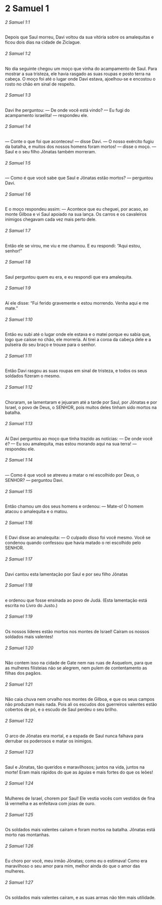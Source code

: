 # 2 Samuel 1

###### 2 Samuel 1:1

Depois que Saul morreu, Davi voltou da sua vitória sobre os amalequitas e ficou dois dias na cidade de Ziclague.

###### 2 Samuel 1:2

No dia seguinte chegou um moço que vinha do acampamento de Saul. Para mostrar a sua tristeza, ele havia rasgado as suas roupas e posto terra na cabeça. O moço foi até o lugar onde Davi estava, ajoelhou-se e encostou o rosto no chão em sinal de respeito.

###### 2 Samuel 1:3

Davi lhe perguntou: — De onde você está vindo? — Eu fugi do acampamento israelita! — respondeu ele.

###### 2 Samuel 1:4

— Conte o que foi que aconteceu! — disse Davi. — O nosso exército fugiu da batalha, e muitos dos nossos homens foram mortos! — disse o moço. — Saul e o seu filho Jônatas também morreram.

###### 2 Samuel 1:5

— Como é que você sabe que Saul e Jônatas estão mortos? — perguntou Davi.

###### 2 Samuel 1:6

E o moço respondeu assim: — Acontece que eu cheguei, por acaso, ao monte Gilboa e vi Saul apoiado na sua lança. Os carros e os cavaleiros inimigos chegavam cada vez mais perto dele.

###### 2 Samuel 1:7

Então ele se virou, me viu e me chamou. E eu respondi: “Aqui estou, senhor!”

###### 2 Samuel 1:8

Saul perguntou quem eu era, e eu respondi que era amalequita.

###### 2 Samuel 1:9

Aí ele disse: “Fui ferido gravemente e estou morrendo. Venha aqui e me mate.”

###### 2 Samuel 1:10

Então eu subi até o lugar onde ele estava e o matei porque eu sabia que, logo que caísse no chão, ele morreria. Aí tirei a coroa da cabeça dele e a pulseira do seu braço e trouxe para o senhor.

###### 2 Samuel 1:11

Então Davi rasgou as suas roupas em sinal de tristeza, e todos os seus soldados fizeram o mesmo.

###### 2 Samuel 1:12

Choraram, se lamentaram e jejuaram até a tarde por Saul, por Jônatas e por Israel, o povo de Deus, o SENHOR, pois muitos deles tinham sido mortos na batalha.

###### 2 Samuel 1:13

Aí Davi perguntou ao moço que tinha trazido as notícias: — De onde você é? — Eu sou amalequita, mas estou morando aqui na sua terra! — respondeu ele.

###### 2 Samuel 1:14

— Como é que você se atreveu a matar o rei escolhido por Deus, o SENHOR? — perguntou Davi.

###### 2 Samuel 1:15

Então chamou um dos seus homens e ordenou: — Mate-o! O homem atacou o amalequita e o matou.

###### 2 Samuel 1:16

E Davi disse ao amalequita: — O culpado disso foi você mesmo. Você se condenou quando confessou que havia matado o rei escolhido pelo SENHOR.

###### 2 Samuel 1:17

Davi cantou esta lamentação por Saul e por seu filho Jônatas

###### 2 Samuel 1:18

e ordenou que fosse ensinada ao povo de Judá. (Esta lamentação está escrita no Livro do Justo.)

###### 2 Samuel 1:19

Os nossos líderes estão mortos nos montes de Israel! Caíram os nossos soldados mais valentes!

###### 2 Samuel 1:20

Não contem isso na cidade de Gate nem nas ruas de Asquelom, para que as mulheres filisteias não se alegrem, nem pulem de contentamento as filhas dos pagãos.

###### 2 Samuel 1:21

Não caia chuva nem orvalho nos montes de Gilboa, e que os seus campos não produzam mais nada. Pois ali os escudos dos guerreiros valentes estão cobertos de pó, e o escudo de Saul perdeu o seu brilho.

###### 2 Samuel 1:22

O arco de Jônatas era mortal, e a espada de Saul nunca falhava para derrubar os poderosos e matar os inimigos.

###### 2 Samuel 1:23

Saul e Jônatas, tão queridos e maravilhosos; juntos na vida, juntos na morte! Eram mais rápidos do que as águias e mais fortes do que os leões!

###### 2 Samuel 1:24

Mulheres de Israel, chorem por Saul! Ele vestia vocês com vestidos de fina lã vermelha e as enfeitava com joias de ouro.

###### 2 Samuel 1:25

Os soldados mais valentes caíram e foram mortos na batalha. Jônatas está morto nas montanhas.

###### 2 Samuel 1:26

Eu choro por você, meu irmão Jônatas; como eu o estimava! Como era maravilhoso o seu amor para mim, melhor ainda do que o amor das mulheres.

###### 2 Samuel 1:27

Os soldados mais valentes caíram, e as suas armas não têm mais utilidade.

